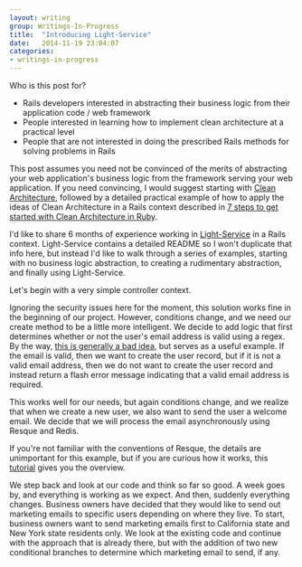 ```yaml
---
layout: writing
group: Writings-In-Progress
title:  "Introducing Light-Service"
date:   2014-11-19 23:04:07
categories:
- writings-in-progress
---
```


Who is this post for?
  - Rails developers interested in abstracting their business logic from their application code / web framework
  - People interested in learning how to implement clean architecture at a practical level
  - People that are not interested in doing the prescribed Rails methods for solving problems in Rails

This post assumes you need not be convinced of the merits of abstracting your web application's business logic
from the framework serving your web application. If you need convincing, I would suggest starting with
[Clean Architecture](http://blog.8thlight.com/uncle-bob/2012/08/13/the-clean-architecture.html), followed by a detailed
practical example of how to apply the ideas of Clean Architecture in a Rails context described in
[7 steps to get started with Clean Architecture in Ruby](https://medium.com/@fbzga/clean-architecture-in-ruby-7eb3cd0fc145).

I'd like to share 6 months of experience working in [Light-Service](http://github.com/adomokos/light-service) in a Rails context.
Light-Service contains a detailed README so I won't duplicate that info here, but instead I'd like to walk through a series of
examples, starting with no business logic abstraction, to creating a rudimentary abstraction, and finally using Light-Service.

Let's begin with a very simple controller context.
<script src="https://gist.github.com/rewinfrey/36d2e6f6e791cef28207.js"></script>

Ignoring the security issues here for the moment, this solution works fine in the beginning of our project. However, conditions change,
and we need our create method to be a little more intelligent. We decide to add logic that first determines whether or not the user's email address is valid using a regex.
By the way, [this is generally a bad idea](http://davidcel.is/blog/2012/09/06/stop-validating-email-addresses-with-regex/), but serves as a useful example.
If the email is valid, then we want to create the user record, but if it is not a valid email address, then we do not want to create the user record and instead
return a flash error message indicating that a valid email address is required.
<script src="https://gist.github.com/rewinfrey/df23615e68244cae7d6c.js"></script>

This works well for our needs, but again conditions change, and we realize that when we create a new user, we also want to send the user a
welcome email. We decide that we will process the email asynchronously using Resque and Redis.

<script src="https://gist.github.com/rewinfrey/2b98d99e3dd57b1d61af.js"></script>

If you're not familiar with the conventions of Resque, the details are unimportant for this example, but if you are curious how it works, this
[tutorial](http://tutorials.jumpstartlab.com/topics/performance/background_jobs.html) gives you the overview.

We step back and look at our code and think so far so good. A week goes by, and everything is working as we expect. And then, suddenly everything changes.
Business owners have decided that they would like to send out marketing emails to specific users depending on where they live. To start, business owners want
to send marketing emails first to California state and New York state residents only. We look at the existing code and continue with
the approach that is already there, but with the addition of two new conditional branches to determine which marketing email to send, if any.

<script src="https://gist.github.com/rewinfrey/5ac73ca2ce2926b01699.js"></script>
